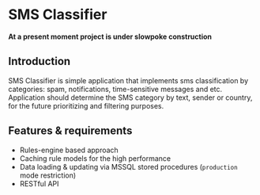 # SMS Classifier

**At a present moment project is under slowpoke construction**

## Introduction

SMS Classifier is simple application that implements sms classification by categories: spam, notifications, time-sensitive messages and etc.
Application should determine the SMS category by text, sender or country, for the future prioritizing and filtering purposes.

## Features & requirements

- Rules-engine based approach
- Caching rule models for the high performance
- Data loading & updating via MSSQL stored procedures (`production` mode restriction)
- RESTful API